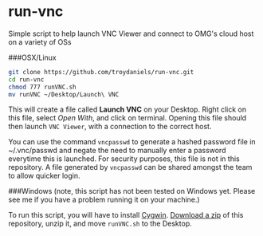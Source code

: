 # run-vnc

Simple script to help launch VNC Viewer and connect to OMG's cloud host on a variety of OSs

###OSX/Linux
```bash
git clone https://github.com/troydaniels/run-vnc.git
cd run-vnc
chmod 777 runVNC.sh
mv runVNC ~/Desktop/Launch\ VNC
```

This will create a file called **Launch VNC** on your Desktop.
Right click on this file, select *Open With*, and click on terminal.
Opening this file should then launch `VNC Viewer`, with a connection to the correct host.

You can use the command `vncpasswd` to generate a hashed password file in ~/.vnc/passwd and negate the need to manually enter a password everytime this is launched. For security purposes, this file is not in this repository.
A file generated by `vncpasswd` can be shared amongst the team to allow quicker login.

###Windows
(note, this script has not been tested on Windows yet. Please see me if you have a problem running it on your machine.)

To run this script, you will have to install [Cygwin](https://www.cygwin.com/).
[Download a zip](https://github.com/troydaniels/run-vnc/archive/master.zip) of this repository, unzip it, and move `runVNC.sh` to the Desktop.

